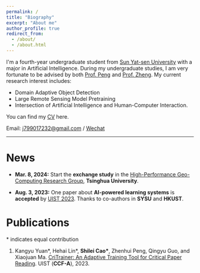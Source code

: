 ```yaml
---
permalink: /
title: "Biography"
excerpt: "About me"
author_profile: true
redirect_from: 
  - /about/
  - /about.html
---
```


I'm a fourth-year undergraduate student from [Sun Yat-sen University](https://www.sysu.edu.cn/) with a major in Artificial Intelligence. During my undergraduate studies, I am very fortunate to be advised by both [Prof. Peng](http://zhenhuipeng.com/) and [Prof. Zheng](https://hail-alloy-af4.notion.site/Juepeng-Zheng-d3b70a4b409145139c91e55813cc80fa). My current research interest includes:
- Domain Adaptive Object Detection
- Large Remote Sensing Model Pretraining
- Intersection of Artificial Intelligence and Human-Computer Interaction.
 
You can find my [CV](../assets/ShileiCao_CV.pdf) here.

Email: [j799017232@gmail.com](mailto:j799017232@gmail.com) / [Wechat](../images/weChat.jpg) 

---

News
===
- **Mar. 8, 2024:** Start the **exchange study** in the [High-Performance Geo-Computing Research Group](http://www.thuhpgc.net/mediawiki/index.php/Main_Page), **Tsinghua University**.

- **Aug. 3, 2023:** One paper about **AI-powered learning systems** is **accepted** by [UIST 2023](https://uist.acm.org/2023/). Thanks to co-authors in **SYSU** and **HKUST**.

Publications
===

\* indicates equal contribution

1. Kangyu Yuan\*, Hehai Lin\*, **Shilei Cao\***, Zhenhui Peng, Qingyu Guo, and Xiaojuan Ma. [CriTrainer: An Adaptive Training Tool for Critical Paper Reading](https://doi.org/10.1145/3586183.3606816). 
   UIST (**CCF-A**), 2023.


